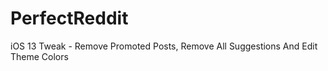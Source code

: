 # PerfectReddit

iOS 13 Tweak - Remove Promoted Posts, Remove All Suggestions And Edit Theme Colors

